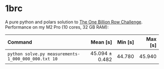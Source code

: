 # 1brc

A pure python and polars solution to [The One Billion Row Challenge](https://github.com/gunnarmorling/1brc). Performance on my M2 Pro (10 cores, 32 GB RAM):

| Command | Mean [s] | Min [s] | Max [s] |
|:---|---:|---:|---:|
| `python solve.py measurements-1_000_000_000.txt 10` | 45.094 ± 0.482 | 44.780 | 45.940 |
